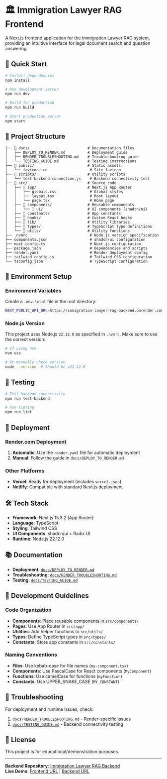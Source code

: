 # 🏛️ Immigration Lawyer RAG Frontend

A Next.js frontend application for the Immigration Lawyer RAG system, providing an intuitive interface for legal document search and question answering.

## 🚀 **Quick Start**

```bash
# Install dependencies
npm install

# Run development server
npm run dev

# Build for production
npm run build

# Start production server
npm start
```

## 📁 **Project Structure**

```
├── 📁 docs/                          # Documentation files
│   ├── DEPLOY_TO_RENDER.md          # Deployment guide
│   ├── RENDER_TROUBLESHOOTING.md    # Troubleshooting guide
│   └── TESTING_GUIDE.md             # Testing instructions
├── 📁 public/                        # Static assets
│   └── favicon.ico                   # Site favicon
├── 📁 scripts/                       # Utility scripts
│   └── test-backend-connection.js    # Backend connectivity test
├── 📁 src/                           # Source code
│   ├── 📁 app/                       # Next.js App Router
│   │   ├── globals.css               # Global styles
│   │   ├── layout.tsx                # Root layout
│   │   └── page.tsx                  # Home page
│   ├── 📁 components/                # Reusable components
│   │   └── 📁 ui/                    # UI components (shadcn/ui)
│   ├── 📁 constants/                 # App constants
│   ├── 📁 hooks/                     # Custom React hooks
│   ├── 📁 lib/                       # Utility libraries
│   ├── 📁 types/                     # TypeScript type definitions
│   └── 📁 utils/                     # Utility functions
├── .nvmrc                            # Node.js version specification
├── components.json                   # shadcn/ui configuration
├── next.config.ts                    # Next.js configuration
├── package.json                      # Dependencies and scripts
├── render.yaml                       # Render deployment config
├── tailwind.config.js                # Tailwind CSS configuration
└── tsconfig.json                     # TypeScript configuration
```

## 🔧 **Environment Setup**

### **Environment Variables**

Create a `.env.local` file in the root directory:

```bash
NEXT_PUBLIC_API_URL=https://immigration-lawyer-rag-backend.onrender.com
```

### **Node.js Version**

This project uses Node.js `22.12.0` as specified in `.nvmrc`. Make sure to use the correct version:

```bash
# If using nvm
nvm use

# Or manually check version
node --version  # Should be v22.12.0
```

## 🧪 **Testing**

```bash
# Test backend connectivity
npm run test-backend

# Run linting
npm run lint
```

## 🚀 **Deployment**

### **Render.com Deployment**

1. **Automatic**: Use the `render.yaml` file for automatic deployment
2. **Manual**: Follow the guide in `docs/DEPLOY_TO_RENDER.md`

### **Other Platforms**

- **Vercel**: Ready for deployment (includes `vercel.json`)
- **Netlify**: Compatible with standard Next.js deployment

## 🛠️ **Tech Stack**

- **Framework**: Next.js 15.3.2 (App Router)
- **Language**: TypeScript
- **Styling**: Tailwind CSS
- **UI Components**: shadcn/ui + Radix UI
- **Runtime**: Node.js 22.12.0

## 📚 **Documentation**

- **Deployment**: [`docs/DEPLOY_TO_RENDER.md`](docs/DEPLOY_TO_RENDER.md)
- **Troubleshooting**: [`docs/RENDER_TROUBLESHOOTING.md`](docs/RENDER_TROUBLESHOOTING.md)
- **Testing**: [`docs/TESTING_GUIDE.md`](docs/TESTING_GUIDE.md)

## 🤝 **Development Guidelines**

### **Code Organization**

- **Components**: Place reusable components in `src/components/`
- **Pages**: Use App Router in `src/app/`
- **Utilities**: Add helper functions to `src/utils/`
- **Types**: Define TypeScript types in `src/types/`
- **Constants**: Store app constants in `src/constants/`

### **Naming Conventions**

- **Files**: Use kebab-case for file names (`my-component.tsx`)
- **Components**: Use PascalCase for React components (`MyComponent`)
- **Functions**: Use camelCase for functions (`myFunction`)
- **Constants**: Use UPPER_SNAKE_CASE (`MY_CONSTANT`)

## 🐛 **Troubleshooting**

For deployment and runtime issues, check:
1. [`docs/RENDER_TROUBLESHOOTING.md`](docs/RENDER_TROUBLESHOOTING.md) - Render-specific issues
2. [`docs/TESTING_GUIDE.md`](docs/TESTING_GUIDE.md) - Backend connectivity testing

## 📄 **License**

This project is for educational/demonstration purposes.

---

**Backend Repository**: [Immigration Lawyer RAG Backend](https://github.com/yuchengzhangjenny/IMMIGRATIONLAWYER_RAG_BACKEND)  
**Live Demo**: [Frontend URL](https://immigration-lawyer-frontend.onrender.com) | [Backend URL](https://immigration-lawyer-rag-backend.onrender.com)

